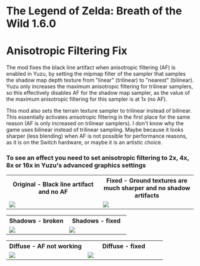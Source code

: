 # The Legend of Zelda: Breath of the Wild 1.6.0
# Anisotropic Filtering Fix

The mod fixes the black line artifact when anisotropic filtering (AF) is enabled in Yuzu, by setting the mipmap filter of the sampler that samples the shadow map depth texture from "linear" (trilinear) to "nearest" (bilinear). Yuzu only increases the maximum anisotropic filtering for trilinear samplers, so this effectively disables AF for the shadow map sampler, as the value of the maximum anisotropic filtering for this sampler is at 1x (no AF).

This mod also sets the terrain texture sampler to trilinear instead of bilinear. This essentially activates anisotropic filtering in the first place for the same reason (AF is only increased on trilinear samplers). I don't know why the game uses bilinear instead of trilinear sampling. Maybe because it looks sharper (less blending) when AF is not possible for performance reasons, as it is on the Switch hardware, or maybe it is an artistic choice.

### To see an effect you need to set anisotropic filtering to 2x, 4x, 8x or 16x in Yuzu's advanced graphics settings

<table width="100%">
  <tr>
  <th width="50%">Original - Black line artifact and no AF</td>
  <th width="50%">Fixed - Ground textures are much sharper and no shadow artifacts</td>
  </tr>
  <tr>
  <tr>
  <td><img src="https://gist.github.com/Wollnashorn/45e31c53f753788e194ddfbb3116de3c/raw/bafb2aef039ef8d044dc66984d5f041681300d02/botw-anisotropic-broken.png"></td>
  <td><img src="https://gist.github.com/Wollnashorn/45e31c53f753788e194ddfbb3116de3c/raw/bafb2aef039ef8d044dc66984d5f041681300d02/botw-anisotropic-fixed.webp"></td>
  </tr>
</table>


<table width="100%">
  <tr>
  <th width="50%">Shadows - broken</td>
  <th width="50%">Shadows - fixed</td>
  </tr>
  <tr>
  <tr>
  <td><img src="https://gist.github.com/Wollnashorn/45e31c53f753788e194ddfbb3116de3c/raw/7118597e1a59d0e980d95c29777b35e25fb2d05b/botw-shadows-broken.png"></td>
  <td><img src="https://gist.github.com/Wollnashorn/45e31c53f753788e194ddfbb3116de3c/raw/7118597e1a59d0e980d95c29777b35e25fb2d05b/botw-shadows-fixed.png"></td>
  </tr>
</table>


<table width="100%">
  <tr>
  <th width="50%">Diffuse - AF not working</td>
  <th width="50%">Diffuse - fixed</td>
  </tr>
  <tr>
  <tr>
  <td><img src="https://gist.github.com/Wollnashorn/45e31c53f753788e194ddfbb3116de3c/raw/bafb2aef039ef8d044dc66984d5f041681300d02/botw-diffuse-bilinear.png"></td>
  <td><img src="https://gist.github.com/Wollnashorn/45e31c53f753788e194ddfbb3116de3c/raw/bafb2aef039ef8d044dc66984d5f041681300d02/botw-diffuse-trilinear.png"></td>
  </tr>
</table>

